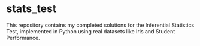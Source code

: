 # stats_test
This repository contains my completed solutions for the Inferential Statistics Test, implemented in Python using real datasets like Iris and Student Performance.
